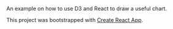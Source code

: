 An example on how to use D3 and React to draw a useful chart.

This project was bootstrapped with [Create React App](https://github.com/facebookincubator/create-react-app).

